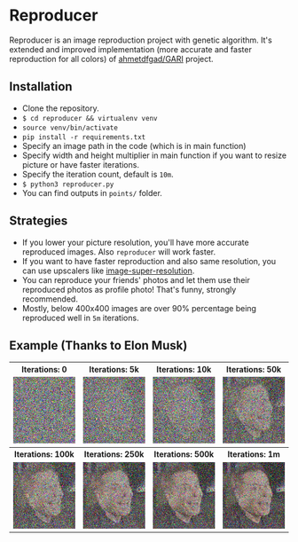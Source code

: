 # Reproducer

Reproducer is an image reproduction project with genetic algorithm. It's extended and improved implementation (more accurate and faster reproduction for all colors) of <a href="https://github.com/ahmedfgad/GARI">ahmetdfgad/GARI</a> project.

## Installation

- Clone the repository.
- `$ cd reproducer && virtualenv venv`
- `source venv/bin/activate`
- `pip install -r requirements.txt`
- Specify an image path in the code (which is in main function)
- Specify width and height multiplier in main function if you want to resize picture or have faster iterations.
- Specify the iteration count, default is `10m`.
- `$ python3 reproducer.py`
- You can find outputs in `points/` folder.

## Strategies

- If you lower your picture resolution, you'll have more accurate reproduced images. Also `reproducer` will work faster.
- If you want to have faster reproduction and also same resolution, you can use upscalers like <a href="https://github.com/idealo/image-super-resolution">image-super-resolution</a>.
- You can reproduce your friends' photos and let them use their reproduced photos as profile photo! That's funny, strongly recommended.
- Mostly, below 400x400 images are over 90% percentage being reproduced well in `5m` iterations.

## Example (Thanks to <b>Elon Musk</b>)

<table>
<tr>
  <th>Iterations: 0</th>
  <th>Iterations: 5k</th>
  <th>Iterations: 10k</th>
  <th>Iterations: 50k</th>
</tr>
<tr>
  <td><img src='assets/solution_0.png' /></td>
  <td><img src='assets/solution_5000.png' /></td>
  <td><img src='assets/solution_10000.png' /></td>
  <td><img src='assets/solution_50000.png' /></td>
</tr>
<tr>
  <th>Iterations: 100k</th>
  <th>Iterations: 250k</th>
  <th>Iterations: 500k</th>
  <th>Iterations: 1m</th>
</tr>
<tr>
  <td><img src='assets/solution_100000.png' /></td>
  <td><img src='assets/solution_250000.png' /></td>
  <td><img src='assets/solution_500000.png' /></td>
  <td><img src='assets/solution_1000000.png' /></td>
</tr>
</table>
